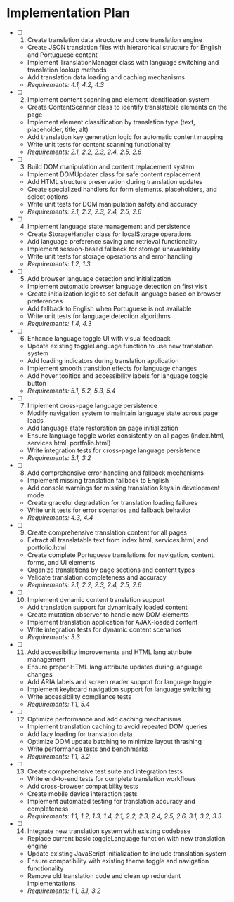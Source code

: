 # Implementation Plan

- [ ] 1. Create translation data structure and core translation engine
  - Create JSON translation files with hierarchical structure for English and Portuguese content
  - Implement TranslationManager class with language switching and translation lookup methods
  - Add translation data loading and caching mechanisms
  - _Requirements: 4.1, 4.2, 4.3_

- [ ] 2. Implement content scanning and element identification system
  - Create ContentScanner class to identify translatable elements on the page
  - Implement element classification by translation type (text, placeholder, title, alt)
  - Add translation key generation logic for automatic content mapping
  - Write unit tests for content scanning functionality
  - _Requirements: 2.1, 2.2, 2.3, 2.4, 2.5, 2.6_

- [ ] 3. Build DOM manipulation and content replacement system
  - Implement DOMUpdater class for safe content replacement
  - Add HTML structure preservation during translation updates
  - Create specialized handlers for form elements, placeholders, and select options
  - Write unit tests for DOM manipulation safety and accuracy
  - _Requirements: 2.1, 2.2, 2.3, 2.4, 2.5, 2.6_

- [ ] 4. Implement language state management and persistence
  - Create StorageHandler class for localStorage operations
  - Add language preference saving and retrieval functionality
  - Implement session-based fallback for storage unavailability
  - Write unit tests for storage operations and error handling
  - _Requirements: 1.2, 1.3_

- [ ] 5. Add browser language detection and initialization
  - Implement automatic browser language detection on first visit
  - Create initialization logic to set default language based on browser preferences
  - Add fallback to English when Portuguese is not available
  - Write unit tests for language detection algorithms
  - _Requirements: 1.4, 4.3_

- [ ] 6. Enhance language toggle UI with visual feedback
  - Update existing toggleLanguage function to use new translation system
  - Add loading indicators during translation application
  - Implement smooth transition effects for language changes
  - Add hover tooltips and accessibility labels for language toggle button
  - _Requirements: 5.1, 5.2, 5.3, 5.4_

- [ ] 7. Implement cross-page language persistence
  - Modify navigation system to maintain language state across page loads
  - Add language state restoration on page initialization
  - Ensure language toggle works consistently on all pages (index.html, services.html, portfolio.html)
  - Write integration tests for cross-page language persistence
  - _Requirements: 3.1, 3.2_

- [ ] 8. Add comprehensive error handling and fallback mechanisms
  - Implement missing translation fallback to English
  - Add console warnings for missing translation keys in development mode
  - Create graceful degradation for translation loading failures
  - Write unit tests for error scenarios and fallback behavior
  - _Requirements: 4.3, 4.4_

- [ ] 9. Create comprehensive translation content for all pages
  - Extract all translatable text from index.html, services.html, and portfolio.html
  - Create complete Portuguese translations for navigation, content, forms, and UI elements
  - Organize translations by page sections and content types
  - Validate translation completeness and accuracy
  - _Requirements: 2.1, 2.2, 2.3, 2.4, 2.5, 2.6_

- [ ] 10. Implement dynamic content translation support
  - Add translation support for dynamically loaded content
  - Create mutation observer to handle new DOM elements
  - Implement translation application for AJAX-loaded content
  - Write integration tests for dynamic content scenarios
  - _Requirements: 3.3_

- [ ] 11. Add accessibility improvements and HTML lang attribute management
  - Ensure proper HTML lang attribute updates during language changes
  - Add ARIA labels and screen reader support for language toggle
  - Implement keyboard navigation support for language switching
  - Write accessibility compliance tests
  - _Requirements: 1.1, 5.4_

- [ ] 12. Optimize performance and add caching mechanisms
  - Implement translation caching to avoid repeated DOM queries
  - Add lazy loading for translation data
  - Optimize DOM update batching to minimize layout thrashing
  - Write performance tests and benchmarks
  - _Requirements: 1.1, 3.2_

- [ ] 13. Create comprehensive test suite and integration tests
  - Write end-to-end tests for complete translation workflows
  - Add cross-browser compatibility tests
  - Create mobile device interaction tests
  - Implement automated testing for translation accuracy and completeness
  - _Requirements: 1.1, 1.2, 1.3, 1.4, 2.1, 2.2, 2.3, 2.4, 2.5, 2.6, 3.1, 3.2, 3.3_

- [ ] 14. Integrate new translation system with existing codebase
  - Replace current basic toggleLanguage function with new translation engine
  - Update existing JavaScript initialization to include translation system
  - Ensure compatibility with existing theme toggle and navigation functionality
  - Remove old translation code and clean up redundant implementations
  - _Requirements: 1.1, 3.1, 3.2_